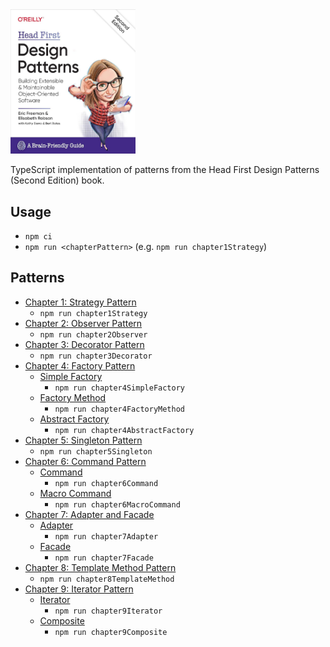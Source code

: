 <img alt="Head First Design Patterns Second Edition" src="HeadFirstDesignPatterns.jpg" width="200"/>

TypeScript implementation of patterns from the Head First Design Patterns (Second Edition) book.

## Usage

- `npm ci`
- `npm run <chapterPattern>` (e.g. `npm run chapter1Strategy`) 

## Patterns

- [Chapter 1: Strategy Pattern](./src/chapter1Strategy)
  - `npm run chapter1Strategy`
- [Chapter 2: Observer Pattern](./src/chapter2Observer)
  - `npm run chapter2Observer`
- [Chapter 3: Decorator Pattern](./src/chapter3Decorator)
  - `npm run chapter3Decorator`
- [Chapter 4: Factory Pattern](./src/chapter4Factory)
  - [Simple Factory](./src/chapter4Factory/simpleFactory/)
    - `npm run chapter4SimpleFactory`
  - [Factory Method](./src/chapter4Factory/factoryMethod/)
    - `npm run chapter4FactoryMethod`
  - [Abstract Factory](./src/chapter4Factory/abstractFactory/)
    - `npm run chapter4AbstractFactory`
- [Chapter 5: Singleton Pattern](./src/chapter5Singleton)
  - `npm run chapter5Singleton`
- [Chapter 6: Command Pattern](./src/chapter6Command)
  - [Command](./src/chapter6Command/command)
    - `npm run chapter6Command`
  - [Macro Command](./src/chapter6Command/macroCommand)
    - `npm run chapter6MacroCommand`
- [Chapter 7: Adapter and Facade](./src/chapter7AdapterAndFacade)
  - [Adapter](./src/chapter7AdapterAndFacade/adapter)
    - `npm run chapter7Adapter`
  - [Facade](./src/chapter7AdapterAndFacade/facade)
    - `npm run chapter7Facade`
- [Chapter 8: Template Method Pattern](./src/chapter8TemplateMethod)
  - `npm run chapter8TemplateMethod`
- [Chapter 9: Iterator Pattern](./src/chapter9Iterator)
  - [Iterator](./src/chapter9Iterator/iterator)
    - `npm run chapter9Iterator`
  - [Composite](./src/chapter9Iterator/composite)
    - `npm run chapter9Composite`

